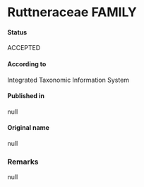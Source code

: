Ruttneraceae FAMILY
=======

#### Status
ACCEPTED

#### According to
Integrated Taxonomic Information System

#### Published in
null

#### Original name
null

### Remarks
null